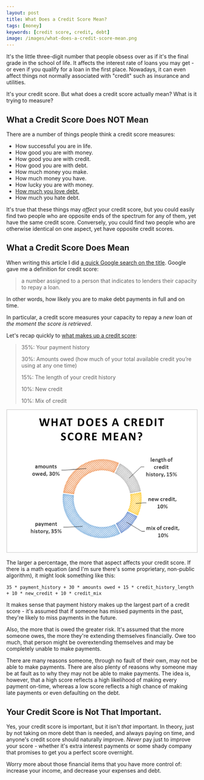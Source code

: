 ```yaml
---
layout: post
title: What Does a Credit Score Mean?
tags: [money]
keywords: [credit score, credit, debt]
image: /images/what-does-a-credit-score-mean.png
---
```


It's the little three-digit number that people obsess over as if it's the final grade in the school of life. It affects the interest rate of loans you may get - or even if you qualify for a loan in the first place. Nowadays, it can even affect things not normally associated with "credit" such as insurance and utilities.

It's your credit score. But what does a credit score actually mean? What is it trying to measure?

## What a Credit Score Does NOT Mean

There are a number of things people think a credit score measures:

* How successful you are in life.
* How good you are with money.
* How good you are with credit.
* How good you are with debt.
* How much money you make.
* How much money you have.
* How lucky you are with money.
* [How much you love debt.](https://www.daveramsey.com/blog/the-truth-about-your-credit-score)
* How much you hate debt.

It's true that these things may *affect* your credit score, but you could easily find two people who are opposite ends of the spectrum for any of them, yet have the same credit score. Conversely, you could find two people who are otherwise identical on one aspect, yet have opposite credit scores.

## What a Credit Score Does Mean

When writing this article I did [a quick Google search on the title](https://www.google.com/search?q=what+does+a+credit+score+mean). Google gave me a definition for credit score:

> a number assigned to a person that indicates to lenders their capacity to repay a loan.

In other words, how likely you are to make debt payments in full and on time. 

In particular, a credit score measures your capacity to repay a *new* loan *at the moment the score is retrieved*. 

Let's recap quickly to [what makes up a credit score](https://www.myfico.com/credit-education/whats-in-your-credit-score/):

> 35%: Your payment history
>
> 30%: Amounts owed (how much of your total available credit you’re using at any one time)
>
> 15%: The length of your credit history
>
> 10%: New credit
>
> 10%: Mix of credit

![What Does a Credit Score Mean?](/images/what-does-a-credit-score-mean.png)

The larger a percentage, the more that aspect affects your credit score. If there is a math equation (and I'm sure there's some proprietary, non-public algorithm), it might look something like this:

    35 * payment_history + 30 * amounts owed + 15 * credit_history_length + 10 * new_credit + 10 * credit_mix

It makes sense that payment history makes up the largest part of a credit score - it's assumed that if someone has missed payments in the past, they're likely to miss payments in the future.

Also, the more that is owed the greater risk. It's assumed that the more someone owes, the more they're extending themselves financially. Owe too much, that person might be overextending themselves and may be completely unable to make payments.

There are many reasons someone, through no fault of their own, may not be able to make payments. There are also plenty of reasons why someone may be at fault as to why they may not be able to make payments. The idea is, however, that a high score reflects a high likelihood of making every payment on-time, whereas a low score reflects a high chance of making late payments or even defaulting on the debt.

## Your Credit Score is Not That Important.

Yes, your credit score is important, but it isn't *that* important. In theory, just by not taking on more debt than is needed, and always paying on time, and anyone's credit score should naturally improve. *Never* pay just to improve your score - whether it's extra interest payments or some shady company that promises to get you a perfect score overnight.

Worry more about those financial items that you have more control of: increase your income, and decrease your expenses and debt.
